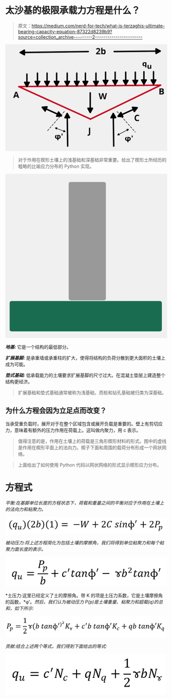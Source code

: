 # 太沙基的极限承载力方程是什么？

> 原文：<https://medium.com/nerd-for-tech/what-is-terzaghis-ultimate-bearing-capacity-equation-87322d8239b9?source=collection_archive---------2----------------------->

![](img/fe898f0f69ef1bea155eb3cf87af018a.png)

> 对于作用在楔形土壤上的浅基础和深基础非常重要。给出了楔形土所经历的粗略的比喻应力分布的 Python 实现。

![](img/7d9ffe8875ea2bcf95dc627892a505ce.png)

***地基:*** 它是一个结构的最低部分。

***扩展基脚:*** 是承重墙或承重柱的扩大，使得将结构的负荷分散到更大面积的土壤上成为可能。

***垫式基础:*** 低承载能力的土壤要求扩展基脚的尺寸过大。在混凝土垫层上建造整个结构更经济。

> 扩展基础和垫式基础通常被称为浅基础，而桩和钻孔基础被归类为深基础。

## 为什么方程会因为立足点而改变？

当承受重负载时，展开对于在整个区域包含或展开负载是重要的。壁上有剪切应力，意味着有额外的压力作用在荷载上。这叫做内聚力，用 c 表示。

> 值得注意的是，作用在土壤上的荷载是三角形楔形材料的形式。图中的虚线是作用在楔形平面上的法向力。楔子下面和周围的载荷分布形成一个网状网络。

> 上面给出了如何使用 Python 代码以网状网络的形式显示楔形应力分布。

# 方程式

*平衡:在基脚单位长度的方程状态下，荷载和重量之间的平衡对应于作用在土壤上的法向力和粘聚力。*

![](img/4a1347833874680028c847cbd8585d3b.png)

*被动压力:将上述方程简化为包括土壤的摩擦角，我们将得到单位粘聚力和每个粘聚力面长度的表示。*

![](img/409b17e9eaeafa62f3ef0aa7ab78b702.png)

*土压力:这里已经定义了土的摩擦角。带 K 的项是土压力系数，它是土壤摩擦角的函数，*φ’。*然后，我们认为被动压力 P(p)是土壤重量、粘聚力和超载(q)的总和，如下所示:*

![](img/a7a507324b39fe4104f6bb353162a220.png)

*贡献:结合上述两个等式，我们得到下面给出的等式:*

![](img/209a59cdca477bd01d1947314dc4a7ec.png)